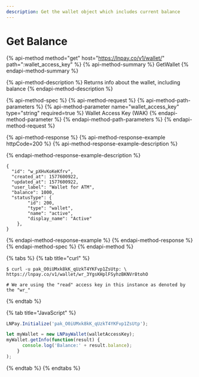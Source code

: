 ```yaml
---
description: Get the wallet object which includes current balance
---
```


# Get Balance

{% api-method method="get" host="https://lnpay.co/v1/wallet/" path=":wallet\_access\_key" %}
{% api-method-summary %}
GetWallet
{% endapi-method-summary %}

{% api-method-description %}
Returns info about the wallet, including balance
{% endapi-method-description %}

{% api-method-spec %}
{% api-method-request %}
{% api-method-path-parameters %}
{% api-method-parameter name="wallet\_access\_key" type="string" required=true %}
Wallet Access Key \(WAK\)
{% endapi-method-parameter %}
{% endapi-method-path-parameters %}
{% endapi-method-request %}

{% api-method-response %}
{% api-method-response-example httpCode=200 %}
{% api-method-response-example-description %}

{% endapi-method-response-example-description %}

```
{
  "id": "w_pXHvKoKeKfrv",
  "created_at": 1577600922,
  "updated_at": 1577600922,
  "user_label": "Wallet for ATM",
  "balance": 1000,
  "statusType": {
        "id": 200,
        "type": "wallet",
        "name": "active",
        "display_name": "Active"
    },
}
```
{% endapi-method-response-example %}
{% endapi-method-response %}
{% endapi-method-spec %}
{% endapi-method %}

{% tabs %}
{% tab title="curl" %}
```text
$ curl -u pak_O0iUMxk8kK_qUzkT4YKFvp1ZsUtp: \
https://lnpay.co/v1/wallet/wr_3YgsKHplFSyhzBKNVr8tohO

# We are using the "read" access key in this instance as denoted by the "wr_"
```
{% endtab %}

{% tab title="JavaScript" %}
```javascript
LNPay.Initialize('pak_O0iUMxk8kK_qUzkT4YKFvp1ZsUtp');

let myWallet = new LNPayWallet(walletAccessKey);
myWallet.getInfo(function(result) {
      console.log('Balance:' + result.balance);
    }
);
```
{% endtab %}
{% endtabs %}



